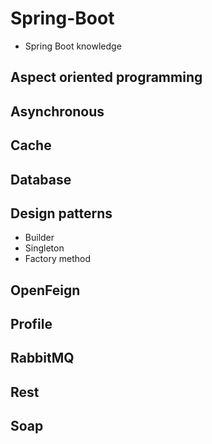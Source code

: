 # Spring-Boot
 - Spring Boot knowledge

## Aspect oriented programming

## Asynchronous

## Cache

## Database

## Design patterns
 - Builder
 - Singleton
 - Factory method

## OpenFeign

## Profile

## RabbitMQ

## Rest

## Soap
